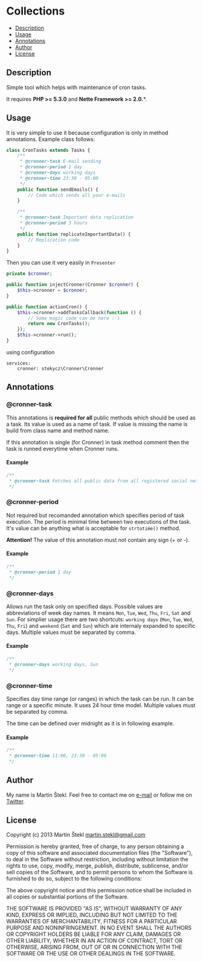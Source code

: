 # Collections

- [Description](#description)
- [Usage](#usage)
- [Annotations](#annotations)
- [Author](#author)
- [License](#license)

## Description

Simple tool which helps with maintenance of cron tasks.

It requires **PHP >= 5.3.0** and **Nette Framework >= 2.0.***.

## Usage

It is very simple to use it because configuration is only in method annotations. Example class follows:

```php
class CronTasks extends Tasks {
    /**
     * @cronner-task E-mail sending
     * @cronner-period 1 day
     * @cronner-days working days
     * @cronner-time 23:30 - 05:00
     */
    public function sendEmails() {
        // Code which sends all your e-mails
    }

    /**
     * @cronner-task Important data replication
     * @cronner-period 3 hours
     */
    public function replicateImportantData() {
        // Replication code
    }
}
```

Then you can use it very easily in `Presenter`

```php
private $cronner;

public function injectCronner(Cronner $cronner) {
    $this->cronner = $cronner;
}

public function actionCron() {
    $this->cronner->addTasksCallback(function () {
        // Some magic code can be here :-)
        return new CronTasks();
    });
    $this->cronner->run();
}
```

using configuration

```neon
services:
    cronner: stekycz\Cronner\Cronner
```

## Annotations

### @cronner-task

This annotations is **required for all** public methods which should be used as a task.
Its value is used as a name of task. If value is missing the name is build from class name
and method name.

If this annotation is single (for Cronner) in task method comment then the task is runned
everytime when Cronner runs.

#### Example

```php
/**
 * @cronner-task Fetches all public data from all registered social networks
 */
```

### @cronner-period

Not required but recomanded annotation which specifies period of task execution.
The period is minimal time between two executions of the task. It's value can be
anything what is acceptable for `strtotime()` method.

**Attention!** The value of this annotation must not contain any sign (+ or -).

#### Example

```php
/**
 * @cronner-period 1 day
 */
```

### @cronner-days

Allows run the task only on specified days. Possible values are abbreviations of week day names.
It means `Mon`, `Tue`, `Wed`, `Thu`, `Fri`, `Sat` and `Sun`. For simplier usage there are two shortcuts:
`working days` (`Mon`, `Tue`, `Wed`, `Thu`, `Fri`) and `weekend` (`Sat` and `Sun`) which are internaly
expanded to specific days. Multiple values must be separated by comma.

#### Example

```php
/**
 * @cronner-days working days, Sun
 */
```

### @cronner-time

Specifies day time range (or ranges) in which the task can be run. It can be range or a specific minute.
It uses 24 hour time model. Multiple values must be separated by comma.

The time can be defined over midnight as it is in following example.

#### Example

```php
/**
 * @cronner-time 11:00, 23:30 - 05:00
 */
```

## Author

My name is Martin Štekl. Feel free to contact me on [e-mail](mailto:martin.stekl@gmail.com)
or follow me on [Twitter](https://twitter.com/stekycz).

## License

Copyright (c) 2013 Martin Štekl <martin.stekl@gmail.com>

Permission is hereby granted, free of charge, to any person
obtaining a copy of this software and associated documentation
files (the "Software"), to deal in the Software without
restriction, including without limitation the rights to use,
copy, modify, merge, publish, distribute, sublicense, and/or sell
copies of the Software, and to permit persons to whom the
Software is furnished to do so, subject to the following
conditions:

The above copyright notice and this permission notice shall be
included in all copies or substantial portions of the Software.

THE SOFTWARE IS PROVIDED "AS IS", WITHOUT WARRANTY OF ANY KIND,
EXPRESS OR IMPLIED, INCLUDING BUT NOT LIMITED TO THE WARRANTIES
OF MERCHANTABILITY, FITNESS FOR A PARTICULAR PURPOSE AND
NONINFRINGEMENT. IN NO EVENT SHALL THE AUTHORS OR COPYRIGHT
HOLDERS BE LIABLE FOR ANY CLAIM, DAMAGES OR OTHER LIABILITY,
WHETHER IN AN ACTION OF CONTRACT, TORT OR OTHERWISE, ARISING
FROM, OUT OF OR IN CONNECTION WITH THE SOFTWARE OR THE USE OR
OTHER DEALINGS IN THE SOFTWARE.


